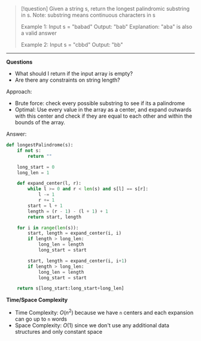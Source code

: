 
> [!question]
> Given a string s, return the longest palindromic substring in s. Note: substring means continuous characters in s
> 
> Example 1:
> Input s = "babad"
> Output: "bab"
> Explanation: "aba" is also a valid answer
> 
> Example 2:
> Input s = "cbbd"
> Output: "bb"
****

**Questions**
- What should I return if the input array is empty?
- Are there any constraints on string length?

Approach: 
- Brute force: check every possible substring to see if its a palindrome
- Optimal: Use every value in the array as a center, and expand outwards with this center and check if they are equal to each other and within the bounds of the array. 



Answer:
```Python
def longestPalindrome(s):
	if not s:
		return ""

	long_start = 0
	long_len = 1

	def expand_center(l, r):
		while l >= 0 and r < len(s) and s[l] == s[r]:
			l -= 1
			r += 1
		start = l + 1
		length = (r - 1) - (l + 1) + 1
		return start, length

	for i in range(len(s)):
		start, length = expand_center(i, i)
		if length > long_len:
			long_len = length
			long_start = start

		start, length = expand_center(i, i+1)
		if length > long_len:
			long_len = length
			long_start = start

	return s[long_start:long_start+long_len]	
```


**Time/Space Complexity**
- Time Complexity: $O(n^2)$ because we have `n` centers and each expansion can go up to `n` words
- Space Complexity: $O(1)$ since we don't use any additional data structures and only constant space


